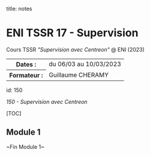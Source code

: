 title: notes

# ENI TSSR 17 - Supervision
Cours TSSR *"Supervision avec Centreon"* @ ENI (2023)

<table>
<tr><th>Dates     :</th><td>du 06/03 au 10/03/2023</td></tr>
<tr><th>Formateur :</th><td>Guillaume CHERAMY</td></tr>
</table>

id: 150

*150 - Supervision avec Centreon*

[TOC]

## Module 1


<p class="fin">~Fin Module 1~</p>




<link rel="stylesheet" type="text/css" href=".ressources/css/bootstrap.min.css">
<link rel="stylesheet" type="text/css" href=".ressources/css/style.css">
<link rel="stylesheet" type="text/css" href=".ressources/css/headings.css">
